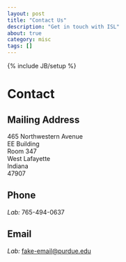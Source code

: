 ```yaml
---
layout: post
title: "Contact Us"
description: "Get in touch with ISL"
about: true
category: misc
tags: []
---
```

{% include JB/setup %}

<a name="contact"></a>
# Contact

## Mailing Address

465 Northwestern Avenue<br>
EE Building<br>
Room 347<br>
West Lafayette<br>
Indiana<br>
47907

## Phone
*Lab:* 765-494-0637

## Email
*Lab:* fake-email@purdue.edu